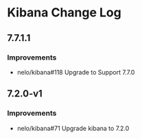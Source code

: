 # Kibana Change Log

## 7.7.1.1

### Improvements

- nelo/kibana#118 Upgrade to Support 7.7.0

## 7.2.0-v1

### Improvements

- nelo/kibana#71 Upgrade kibana to 7.2.0

